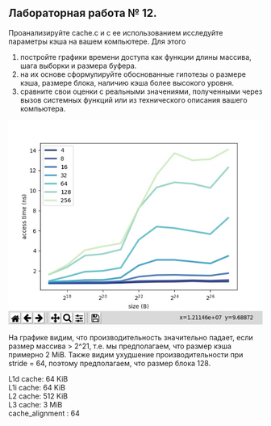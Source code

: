 ## Лабораторная работа № 12.

Проанализируйте cache.c  и с ее использованием исследуйте параметры кэша на вашем компьютере. Для этого 
1. постройте графики времени доступа как функции длины массива, шага выборки и размера буфера. 
2. на их основе сформулируйте обоснованные гипотезы о  размере кэша, размере блока, наличию кэша более высокого уровня. 
3. сравните свои оценки с реальными значениями, полученными через вызов системных функций или из технического описания вашего компьютера.

![img](1.png)  

На графике видим, что производительность значительно падает, если размер массива > 2^21, т.е. мы предполагаем, что размер кэша примерно 2 MiB.
Также видим ухудшение производительности при stride = 64, поэтому предполагаем, что размер блока 128. 


L1d cache:                       64 KiB  
L1i cache:                       64 KiB  
L2 cache:                        512 KiB  
L3 cache:                        3 MiB    
cache_alignment : 64  

